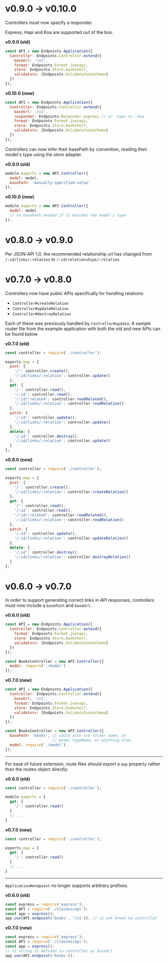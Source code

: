 # v0.9.0 -> v0.10.0
Controllers must now specify a responder.

Express, Hapi and Koa are supported out of the box.

**v0.9.0 (old)**
```js
const API = new Endpoints.Application({
  Controller: Endpoints.Controller.extend({
    baseUrl: '/v1',
    format: Endpoints.Format.jsonapi,
    store: Endpoints.Store.bookshelf,
    validators: [Endpoints.ValidateJsonSchema]
  })
});
```

**v0.10.0 (new)**
```js
const API = new Endpoints.Application({
  Controller: Endpoints.Controller.extend({
    baseUrl: '/v1',
    responder: Endpoints.Responder.express // or .hapi or .koa
    format: Endpoints.Format.jsonapi,
    store: Endpoints.Store.bookshelf,
    validators: [Endpoints.ValidateJsonSchema]
  })
});
```

Controllers can now infer their basePath by convention, reading their model's
type using the store adapter.

**v0.9.0 (old)**
```js
module.exports = new API.Controller({
  model: model,
  basePath: 'manually-specified-value'
});
```

**v0.10.0 (new)**
```js
module.exports = new API.Controller({
  model: model
  // no basePath needed if it matches the model's type
});
```

# v0.8.0 -> v0.9.0
Per JSON-API 1.0, the recommended relationship url has changed from `/:id/links/:relation` to `/:id/relationships/:relation`.

# v0.7.0 -> v0.8.0
Controllers now have public APIs specifically for handling relations:
* `Controller#createRelation`
* `Controller#updateRelation`
* `Controller#destroyRelation`

Each of these was previously handled by `Controller#update`. A sample router file from the example application with both the old and new APIs can be found below.

**v0.7.0 (old)**
```js
const controller = require('./controller');

exports.map = {
  post: {
    '/': controller.create(),
    '/:id/links/:relation': controller.update()
  },
  get: {
    '/': controller.read(),
    '/:id': controller.read(),
    '/:id/:related': controller.readRelated(),
    '/:id/links/:relation': controller.readRelation()
  },
  patch: {
    '/:id': controller.update(),
    '/:id/links/:relation': controller.update()
  },
  delete: {
    '/:id': controller.destroy(),
    '/:id/links/:relation': controller.update()
  }
};
```

**v0.8.0 (new)**
```js
const controller = require('./controller');

exports.map = {
  post: {
    '/': controller.create(),
    '/:id/links/:relation': controller.createRelation()
  },
  get: {
    '/': controller.read(),
    '/:id': controller.read(),
    '/:id/:related': controller.readRelated(),
    '/:id/links/:relation': controller.readRelation()
  },
  patch: {
    '/:id': controller.update(),
    '/:id/links/:relation': controller.updateRelation()
  },
  delete: {
    '/:id': controller.destroy(),
    '/:id/links/:relation': controller.destroyRelation()
  }
};
```


# v0.6.0 -> v0.7.0

In order to support generating correct links in API responses, controllers must now include a `basePath` and `baseUrl`.

**v0.6.0 (old)**
```js
const API = new Endpoints.Application({
  Controller: Endpoints.Controller.extend({
    format: Endpoints.Format.jsonapi,
    store: Endpoints.Store.bookshelf,
    validators: [Endpoints.ValidateJsonSchema]
  })
});

const BooksController = new API.Controller({
  model: require('./model')
});
```
**v0.7.0 (new)**
```js
const API = new Endpoints.Application({
  Controller: Endpoints.Controller.extend({
    baseUrl: '/v1',
    format: Endpoints.Format.jsonapi,
    store: Endpoints.Store.bookshelf,
    validators: [Endpoints.ValidateJsonSchema]
  })
});

const BooksController = new API.Controller({
  basePath: 'books', // could also use folder name, or
                     // model typeName, or anything else.
  model: require('./model'),
});
```

---

For ease of future extension, route files should export a `map` property rather than the routes object directly:

**v0.6.0 (old)**

```js
const controller = require('./controller');

module.exports = {
  get: {
    '/': controller.read()
  }
  // ...
}
```

**v0.7.0 (new)**

```js
const controller = require('./controller');

exports.map = {
  get: {
    '/': controller.read()
  }
  // ...
}
```

---

`Application#endpoint` no longer supports arbitrary prefixes.

**v0.6.0 (old)**
```js
const express = require('express');
const API = require('./classes/api');
const app = express();
app.use(API.endpoint('books', '/v1')); // v1 not known by controller
```

**v0.7.0 (new)**
```js
const express = require('express');
const API = require('./classes/api');
const app = express();
// v1 string is defined in controller as baseUrl
app.use(API.endpoint('books'));
```
